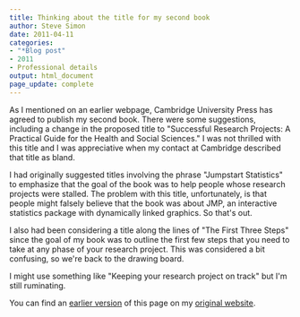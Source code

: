 ```yaml
---
title: Thinking about the title for my second book
author: Steve Simon
date: 2011-04-11
categories:
- "*Blog post"
- 2011
- Professional details
output: html_document
page_update: complete
---
```


As I mentioned on an earlier webpage, Cambridge University Press has agreed to publish my second book. There were some suggestions, including a change in the proposed title to "Successful Research Projects: A Practical Guide for the Health and Social Sciences." I was not thrilled with this title and I was appreciative when my contact at Cambridge described that title as bland.

<!---More--->

I had originally suggested titles involving the phrase "Jumpstart Statistics" to emphasize that the goal of the book was to help people whose research projects were stalled. The problem with this title, unfortunately, is that people might falsely believe that the book was about JMP, an interactive statistics package with dynamically linked graphics. So that's out.

I also had been considering a title along the lines of "The First Three Steps" since the goal of my book was to outline the first few steps that you need to take at any phase of your research project. This was considered a bit confusing, so we're back to the drawing board.

I might use something like "Keeping your research project on track" but I'm still ruminating.

You can find an [earlier version][sim1] of this page on my [original website][sim2].

[sim1]: http://www.pmean.com/11/BookTitle.html
[sim2]: http://www.pmean.com/original_site.html 
